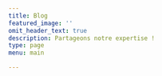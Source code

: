 ```yaml
---
title: Blog
featured_image: ''
omit_header_text: true
description: Partageons notre expertise !
type: page
menu: main

---
```

